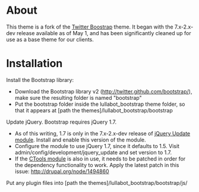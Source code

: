 About
=====
This theme is a fork of the [Twitter Boostrap](http://drupal.org/project/twitter_bootstrap) theme. It began with the 7.x-2.x-dev release available as of May 1, and has been significantly cleaned up for use as a base theme for our clients.

Installation
============
Install the Bootstrap library:

* Download the Bootstrap library v2 (http://twitter.github.com/bootstrap/), make sure the resulting folder is named "bootstrap"
* Put the bootstrap folder inside the lullabot_bootstrap theme folder, so that it appears at [path the themes]/lullabot_bootstrap/bootstrap

Update jQuery. Bootstrap requires jQuery 1.7.

* As of this writing, 1.7 is only in the 7.x-2.x-dev release of [jQuery Update module](http://drupal.org/project/jquery_update). Install and enable this version of the module.
* Configure the module to use jQuery 1.7, since it defaults to 1.5. Visit admin/config/development/jquery_update and set version to 1.7.
* If the [CTools module](http://drupal.org/project/ctools) is also in use, it needs to be patched in order for the dependency functionality to work. Apply the latest patch in this issue: http://drupal.org/node/1494860

Put any plugin files into [path the themes]/lullabot_bootstrap/bootstrap/js/
